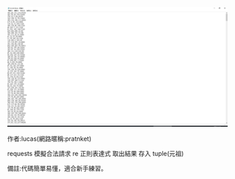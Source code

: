 ![image](https://github.com/pratnket/Python_Proxy/blob/master/Preview.png)

作者:lucas(網路暱稱:pratnket)

requests 模擬合法請求
re 正則表達式 取出結果 存入 tuple(元祖)

備註:代碼簡單易懂，適合新手練習。
